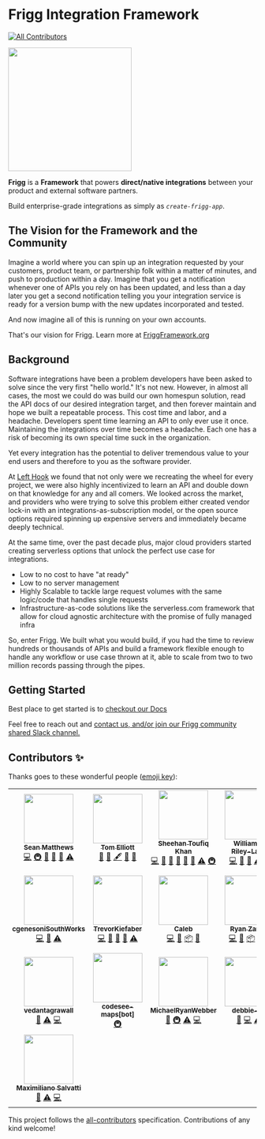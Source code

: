 # Frigg Integration Framework
<!-- ALL-CONTRIBUTORS-BADGE:START - Do not remove or modify this section -->
[![All Contributors](https://img.shields.io/badge/all_contributors-22-orange.svg?style=flat-square)](#contributors-)
<!-- ALL-CONTRIBUTORS-BADGE:END -->

<img src="docs/FriggLogo.svg" style="width:250px">

**Frigg** is a **Framework** that powers **direct/native integrations** between your product and external software partners.

Build enterprise-grade integrations as simply as _`create-frigg-app`_.

## The Vision for the Framework and the Community
Imagine a world where you can spin up an integration requested by your customers, product team, or partnership folk within a matter of minutes, and push to production within a day.
Imagine that you get a notification whenever one of APIs you rely on has been updated, and less than a day later you get a 
second notification telling you your integration service is ready for a version bump with the new updates incorporated and tested.

And now imagine all of this is running on your own accounts.

That's our vision for Frigg. Learn more at <a href="https://friggramework.org/">FriggFramework.org</a>


## Background
Software integrations have been a problem developers have been asked to solve since the very first "hello world." It's not new.
However, in almost all cases, the most we could do was build our own homespun solution, read the API docs of our desired
integration target, and then forever maintain and hope we built a repeatable process. This cost time and labor, and a headache.
Developers spent time learning an API to only ever use it once. Maintaining the integrations over time becomes a headache.
Each one has a risk of becoming its own special time suck in the organization.

Yet every integration has the potential to deliver tremendous value to your end users and therefore to you as the software
provider.

At <a href="https://lefthook.com/">Left Hook</a> we found that not only were we recreating the wheel for every project,
we were also highly incentivized to learn an API and double down on that knowledge for any and all comers. We looked across
the market, and providers who were trying to solve this problem either created vendor lock-in with an integrations-as-subscription
model, or the open source options required spinning up expensive servers and immediately became deeply technical.

At the same time, over the past decade plus, major cloud providers started creating serverless options that unlock the perfect
use case for integrations.

- Low to no cost to have "at ready"
- Low to no server management
- Highly Scalable to tackle large request volumes with the same logic/code that handles single requests
- Infrastructure-as-code solutions like the serverless.com framework that allow for cloud agnostic architecture with the promise of fully managed infra

So, enter Frigg. We built what you would build, if you had the time to review hundreds or thousands of APIs and build a framework
flexible enough to handle any workflow or use case thrown at it, able to scale from two to two million records passing through the pipes.

## Getting Started

Best place to get started is to <a href="https://docs.friggframework.org">checkout our Docs</a>

Feel free to reach out and <a href="https://friggframework.org/#contact">contact us, and/or join our Frigg community shared Slack channel.</a>

## Contributors ✨

Thanks goes to these wonderful people ([emoji key](https://allcontributors.org/docs/en/emoji-key)):

<!-- ALL-CONTRIBUTORS-LIST:START - Do not remove or modify this section -->
<!-- prettier-ignore-start -->
<!-- markdownlint-disable -->
<table>
  <tr>
    <td align="center"><a href="https://github.com/seanspeaks"><img src="https://avatars.githubusercontent.com/u/7811325?v=4?s=100" width="100px;" alt=""/><br /><sub><b>Sean Matthews</b></sub></a><br /><a href="https://github.com/friggframework/frigg/commits?author=seanspeaks" title="Code">💻</a> <a href="#infra-seanspeaks" title="Infrastructure (Hosting, Build-Tools, etc)">🚇</a> <a href="#business-seanspeaks" title="Business development">💼</a> <a href="#ideas-seanspeaks" title="Ideas, Planning, & Feedback">🤔</a> <a href="https://github.com/friggframework/frigg/commits?author=seanspeaks" title="Documentation">📖</a> <a href="https://github.com/friggframework/frigg/commits?author=seanspeaks" title="Tests">⚠️</a></td>
    <td align="center"><a href="https://www.lefthook.com/"><img src="https://avatars.githubusercontent.com/u/22207033?v=4?s=100" width="100px;" alt=""/><br /><sub><b>Tom Elliott</b></sub></a><br /><a href="#blog-tomlefthook" title="Blogposts">📝</a> <a href="#business-tomlefthook" title="Business development">💼</a> <a href="#content-tomlefthook" title="Content">🖋</a> <a href="https://github.com/friggframework/frigg/commits?author=tomlefthook" title="Documentation">📖</a> <a href="#ideas-tomlefthook" title="Ideas, Planning, & Feedback">🤔</a></td>
    <td align="center"><a href="https://github.com/sheehantoufiq"><img src="https://avatars.githubusercontent.com/u/931781?v=4?s=100" width="100px;" alt=""/><br /><sub><b>Sheehan Toufiq Khan</b></sub></a><br /><a href="https://github.com/friggframework/frigg/commits?author=sheehantoufiq" title="Code">💻</a> <a href="#design-sheehantoufiq" title="Design">🎨</a> <a href="#ideas-sheehantoufiq" title="Ideas, Planning, & Feedback">🤔</a> <a href="#maintenance-sheehantoufiq" title="Maintenance">🚧</a> <a href="https://github.com/friggframework/frigg/pulls?q=is%3Apr+reviewed-by%3Asheehantoufiq" title="Reviewed Pull Requests">👀</a> <a href="https://github.com/friggframework/frigg/commits?author=sheehantoufiq" title="Documentation">📖</a> <a href="https://github.com/friggframework/frigg/commits?author=sheehantoufiq" title="Tests">⚠️</a> <a href="#infra-sheehantoufiq" title="Infrastructure (Hosting, Build-Tools, etc)">🚇</a></td>
    <td align="center"><a href="https://github.com/wprl"><img src="https://avatars.githubusercontent.com/u/692511?v=4?s=100" width="100px;" alt=""/><br /><sub><b>William P. Riley-Land</b></sub></a><br /><a href="https://github.com/friggframework/frigg/commits?author=wprl" title="Code">💻</a> <a href="#ideas-wprl" title="Ideas, Planning, & Feedback">🤔</a> <a href="#research-wprl" title="Research">🔬</a> <a href="https://github.com/friggframework/frigg/commits?author=wprl" title="Tests">⚠️</a> <a href="#tool-wprl" title="Tools">🔧</a></td>
    <td align="center"><a href="https://github.com/kad1001"><img src="https://avatars.githubusercontent.com/u/44247515?v=4?s=100" width="100px;" alt=""/><br /><sub><b>Kelly Davis</b></sub></a><br /><a href="https://github.com/friggframework/frigg/issues?q=author%3Akad1001" title="Bug reports">🐛</a> <a href="https://github.com/friggframework/frigg/commits?author=kad1001" title="Code">💻</a> <a href="#plugin-kad1001" title="Plugin/utility libraries">🔌</a></td>
    <td align="center"><a href="https://github.com/JonathanEdMoore"><img src="https://avatars.githubusercontent.com/u/48260787?v=4?s=100" width="100px;" alt=""/><br /><sub><b>Jonathan Moore</b></sub></a><br /><a href="https://github.com/friggframework/frigg/commits?author=JonathanEdMoore" title="Code">💻</a> <a href="#maintenance-JonathanEdMoore" title="Maintenance">🚧</a> <a href="#plugin-JonathanEdMoore" title="Plugin/utility libraries">🔌</a> <a href="https://github.com/friggframework/frigg/pulls?q=is%3Apr+reviewed-by%3AJonathanEdMoore" title="Reviewed Pull Requests">👀</a> <a href="https://github.com/friggframework/frigg/commits?author=JonathanEdMoore" title="Tests">⚠️</a> <a href="https://github.com/friggframework/frigg/commits?author=JonathanEdMoore" title="Documentation">📖</a></td>
    <td align="center"><a href="https://github.com/gregoriomartin"><img src="https://avatars.githubusercontent.com/u/26978598?v=4?s=100" width="100px;" alt=""/><br /><sub><b>Gregorio Martin</b></sub></a><br /><a href="https://github.com/friggframework/frigg/issues?q=author%3Agregoriomartin" title="Bug reports">🐛</a> <a href="https://github.com/friggframework/frigg/commits?author=gregoriomartin" title="Code">💻</a> <a href="https://github.com/friggframework/frigg/commits?author=gregoriomartin" title="Tests">⚠️</a></td>
  </tr>
  <tr>
    <td align="center"><a href="https://github.com/cgenesoniSouthWorks"><img src="https://avatars.githubusercontent.com/u/108014154?v=4?s=100" width="100px;" alt=""/><br /><sub><b>cgenesoniSouthWorks</b></sub></a><br /><a href="https://github.com/friggframework/frigg/commits?author=cgenesoniSouthWorks" title="Code">💻</a> <a href="#research-cgenesoniSouthWorks" title="Research">🔬</a> <a href="https://github.com/friggframework/frigg/commits?author=cgenesoniSouthWorks" title="Tests">⚠️</a></td>
    <td align="center"><a href="https://github.com/TrevorKiefaber"><img src="https://avatars.githubusercontent.com/u/25160918?v=4?s=100" width="100px;" alt=""/><br /><sub><b>TrevorKiefaber</b></sub></a><br /><a href="https://github.com/friggframework/frigg/commits?author=TrevorKiefaber" title="Code">💻</a> <a href="#ideas-TrevorKiefaber" title="Ideas, Planning, & Feedback">🤔</a> <a href="#plugin-TrevorKiefaber" title="Plugin/utility libraries">🔌</a> <a href="#research-TrevorKiefaber" title="Research">🔬</a> <a href="https://github.com/friggframework/frigg/commits?author=TrevorKiefaber" title="Tests">⚠️</a></td>
    <td align="center"><a href="http://www.coderden.com/"><img src="https://avatars.githubusercontent.com/u/1163670?v=4?s=100" width="100px;" alt=""/><br /><sub><b>Caleb</b></sub></a><br /><a href="https://github.com/friggframework/frigg/commits?author=cbanister" title="Code">💻</a> <a href="#ideas-cbanister" title="Ideas, Planning, & Feedback">🤔</a> <a href="#platform-cbanister" title="Packaging/porting to new platform">📦</a> <a href="#research-cbanister" title="Research">🔬</a></td>
    <td align="center"><a href="https://github.com/ryanzarick"><img src="https://avatars.githubusercontent.com/u/37348875?v=4?s=100" width="100px;" alt=""/><br /><sub><b>Ryan Zarick</b></sub></a><br /><a href="https://github.com/friggframework/frigg/commits?author=ryanzarick" title="Code">💻</a> <a href="#ideas-ryanzarick" title="Ideas, Planning, & Feedback">🤔</a> <a href="#platform-ryanzarick" title="Packaging/porting to new platform">📦</a> <a href="#research-ryanzarick" title="Research">🔬</a> <a href="https://github.com/friggframework/frigg/pulls?q=is%3Apr+reviewed-by%3Aryanzarick" title="Reviewed Pull Requests">👀</a></td>
    <td align="center"><a href="https://queuetue.com/"><img src="https://avatars.githubusercontent.com/u/4491?v=4?s=100" width="100px;" alt=""/><br /><sub><b>Scott Russell</b></sub></a><br /><a href="https://github.com/friggframework/frigg/commits?author=queuetue" title="Documentation">📖</a> <a href="https://github.com/friggframework/frigg/commits?author=queuetue" title="Tests">⚠️</a> <a href="https://github.com/friggframework/frigg/commits?author=queuetue" title="Code">💻</a></td>
    <td align="center"><a href="https://github.com/joncodo"><img src="https://avatars.githubusercontent.com/u/3011407?v=4?s=100" width="100px;" alt=""/><br /><sub><b>Jonathan O'Donnell</b></sub></a><br /><a href="https://github.com/friggframework/frigg/commits?author=joncodo" title="Documentation">📖</a> <a href="https://github.com/friggframework/frigg/commits?author=joncodo" title="Code">💻</a></td>
    <td align="center"><a href="https://github.com/li-sherry"><img src="https://avatars.githubusercontent.com/u/117298948?v=4?s=100" width="100px;" alt=""/><br /><sub><b>li-sherry</b></sub></a><br /><a href="https://github.com/friggframework/frigg/commits?author=li-sherry" title="Documentation">📖</a> <a href="https://github.com/friggframework/frigg/commits?author=li-sherry" title="Tests">⚠️</a> <a href="https://github.com/friggframework/frigg/commits?author=li-sherry" title="Code">💻</a></td>
  </tr>
  <tr>
    <td align="center"><a href="https://github.com/vedantagrawall"><img src="https://avatars.githubusercontent.com/u/52647115?v=4?s=100" width="100px;" alt=""/><br /><sub><b>vedantagrawall</b></sub></a><br /><a href="https://github.com/friggframework/frigg/commits?author=vedantagrawall" title="Documentation">📖</a> <a href="https://github.com/friggframework/frigg/commits?author=vedantagrawall" title="Tests">⚠️</a> <a href="https://github.com/friggframework/frigg/commits?author=vedantagrawall" title="Code">💻</a></td>
    <td align="center"><a href="https://github.com/apps/codesee-maps"><img src="https://avatars.githubusercontent.com/in/122769?v=4?s=100" width="100px;" alt=""/><br /><sub><b>codesee-maps[bot]</b></sub></a><br /><a href="#infra-codesee-maps[bot]" title="Infrastructure (Hosting, Build-Tools, etc)">🚇</a></td>
    <td align="center"><a href="https://github.com/MichaelRyanWebber"><img src="https://avatars.githubusercontent.com/u/7769437?v=4?s=100" width="100px;" alt=""/><br /><sub><b>MichaelRyanWebber</b></sub></a><br /><a href="https://github.com/friggframework/frigg/commits?author=MichaelRyanWebber" title="Documentation">📖</a> <a href="#infra-MichaelRyanWebber" title="Infrastructure (Hosting, Build-Tools, etc)">🚇</a> <a href="https://github.com/friggframework/frigg/commits?author=MichaelRyanWebber" title="Tests">⚠️</a> <a href="https://github.com/friggframework/frigg/commits?author=MichaelRyanWebber" title="Code">💻</a></td>
    <td align="center"><a href="https://github.com/debbie-yu"><img src="https://avatars.githubusercontent.com/u/89419828?v=4?s=100" width="100px;" alt=""/><br /><sub><b>debbie-yu</b></sub></a><br /><a href="https://github.com/friggframework/frigg/commits?author=debbie-yu" title="Documentation">📖</a> <a href="https://github.com/friggframework/frigg/commits?author=debbie-yu" title="Code">💻</a> <a href="https://github.com/friggframework/frigg/commits?author=debbie-yu" title="Tests">⚠️</a></td>
    <td align="center"><a href="https://www.linkedin.com/in/roboli"><img src="https://avatars.githubusercontent.com/u/6392110?v=4?s=100" width="100px;" alt=""/><br /><sub><b>Roberto Oliveros</b></sub></a><br /><a href="https://github.com/friggframework/frigg/commits?author=roboli" title="Documentation">📖</a> <a href="https://github.com/friggframework/frigg/commits?author=roboli" title="Tests">⚠️</a> <a href="https://github.com/friggframework/frigg/commits?author=roboli" title="Code">💻</a></td>
    <td align="center"><a href="https://github.com/leofmds"><img src="https://avatars.githubusercontent.com/u/7059835?v=4?s=100" width="100px;" alt=""/><br /><sub><b>Leonardo Ferreira</b></sub></a><br /><a href="https://github.com/friggframework/frigg/commits?author=leofmds" title="Documentation">📖</a> <a href="https://github.com/friggframework/frigg/commits?author=leofmds" title="Tests">⚠️</a> <a href="https://github.com/friggframework/frigg/commits?author=leofmds" title="Code">💻</a></td>
    <td align="center"><a href="https://github.com/Fibii"><img src="https://avatars.githubusercontent.com/u/38106876?v=4?s=100" width="100px;" alt=""/><br /><sub><b>Charaf</b></sub></a><br /><a href="https://github.com/friggframework/frigg/commits?author=Fibii" title="Documentation">📖</a> <a href="https://github.com/friggframework/frigg/commits?author=Fibii" title="Tests">⚠️</a> <a href="https://github.com/friggframework/frigg/commits?author=Fibii" title="Code">💻</a></td>
  </tr>
  <tr>
    <td align="center"><a href="https://github.com/msalvatti"><img src="https://avatars.githubusercontent.com/u/40447063?v=4?s=100" width="100px;" alt=""/><br /><sub><b>Maximiliano Salvatti</b></sub></a><br /><a href="https://github.com/friggframework/frigg/commits?author=msalvatti" title="Documentation">📖</a> <a href="https://github.com/friggframework/frigg/commits?author=msalvatti" title="Tests">⚠️</a> <a href="https://github.com/friggframework/frigg/commits?author=msalvatti" title="Code">💻</a></td>
  </tr>
</table>

<!-- markdownlint-restore -->
<!-- prettier-ignore-end -->

<!-- ALL-CONTRIBUTORS-LIST:END -->

This project follows the [all-contributors](https://github.com/all-contributors/all-contributors) specification. Contributions of any kind welcome!
